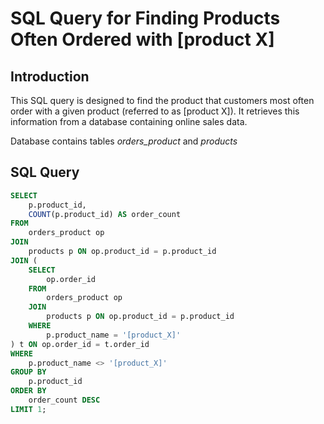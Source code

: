 # SQL Query for Finding Products Often Ordered with [product X]

## Introduction
This SQL query is designed to find the product that customers most often order with a given product (referred to as [product X]). It retrieves this information from a database containing online sales data.

Database contains tables *orders_product* and *products*

## SQL Query

```sql
SELECT
    p.product_id,
    COUNT(p.product_id) AS order_count
FROM
    orders_product op
JOIN
    products p ON op.product_id = p.product_id
JOIN (
    SELECT
        op.order_id
    FROM
        orders_product op
    JOIN
        products p ON op.product_id = p.product_id
    WHERE
        p.product_name = '[product_X]'
) t ON op.order_id = t.order_id
WHERE
    p.product_name <> '[product_X]'
GROUP BY
    p.product_id
ORDER BY
    order_count DESC
LIMIT 1;
```
